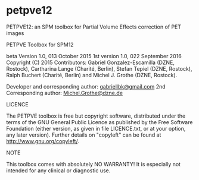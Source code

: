 # petpve12
PETPVE12: an SPM toolbox for Partial Volume Effects correction of PET images

PETPVE Toolbox for SPM12

beta Version 1.0, 013 October 2015
1st version 1.0, 022 September 2016
Copyright (C) 2015 
Contributors: Gabriel Gonzalez-Escamilla (DZNE, Rostock), Cartharina Lange (Charité, Berlin), Stefan Tepiel (DZNE, Rostock), Ralph Buchert (Charité, Berlin) and Michel J. Grothe (DZNE, Rostock).

Developer and corresponding author: gabriellbk@gmail.com
2nd Corresponding author: Michel.Grothe@dzne.de

LICENCE

The PETPVE toolbox is free but copyright software, distributed under the terms of the GNU General Public Licence as published by the Free Software
Foundation (either version, as given in file LICENCE.txt, or at your option, any later version). Further details on "copyleft"
can be found at http://www.gnu.org/copyleft/.

NOTE

This toolbox comes with absolutely NO WARRANTY! It is especially not intended for any clinical or diagnostic use.
